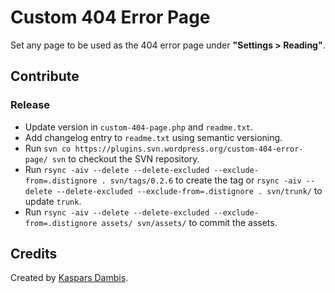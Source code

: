 # Custom 404 Error Page

Set any page to be used as the 404 error page under **"Settings > Reading"**.

## Contribute

### Release

- Update version in `custom-404-page.php` and `readme.txt`.
- Add changelog entry to `readme.txt` using semantic versioning.
- Run `svn co https://plugins.svn.wordpress.org/custom-404-error-page/ svn` to checkout the SVN repository.
- Run `rsync -aiv --delete --delete-excluded --exclude-from=.distignore . svn/tags/0.2.6` to create the tag or `rsync -aiv --delete --delete-excluded --exclude-from=.distignore . svn/trunk/` to update `trunk`.
- Run `rsync -aiv --delete --delete-excluded --exclude-from=.distignore assets/ svn/assets/` to commit the assets.

## Credits

Created by [Kaspars Dambis](https://kaspars.net).

